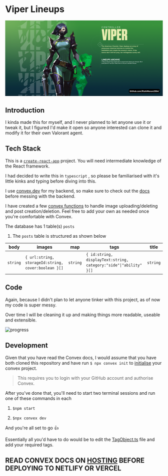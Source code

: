 # Viper Lineups

![viper](public/banner.png)

## Introduction

I kinda made this for myself, and I never planned to let anyone use it or tweak it, but I figured I'd make it open so anyone interested can clone it and modify it for their own Valorant agent.

## Tech Stack

This is a [`create-react-app`](https://reactjs.org/docs/getting-started.html) project. You will need intermediate knowledge of the React framework.

I had decided to write this in `typescript` , so please be familiarised with it's little kinks and typing before diving into this.

I use [convex.dev](https://www.convex.dev/) for my backend, so make sure to check out the [docs](https://doc.convex.dev/) before messing with the backend.

I have created a few [convex functions](https://docs.convex.dev/using/writing-convex-functions) to handle image uploading/deleting and post creation/deletion. Feel free to add your own as needed once you're comfortable with Convex.

The database has 1 table(s)  `posts`

1. The `posts` table is structured as shown below

| body     | images                                              | map      | tags                                                              | title    |
|---       |---                                                  |---       |---                                                                |---       |
| `string` | `{ url:string, storageId:string, cover:boolean }[]` | `string` | `{ id:string, displayText:string, category:"side"\|"ability" }[]` | `string` |

## Code

Again, because I didn't plan to let anyone tinker with this project, as of now my code is super messy.

Over time I will be cleaning it up and making things more readable, useable and extensible.

![progress](https://img.shields.io/badge/Clean_Up-60%25_Cleaned_Up-green?style=for-the-badge&labelColor=19181b&color=0e7131)

## Development

Given that you have read the Convex docs, I would assume that you have both cloned this repository and have run `$ npx convex init` to [initialise](https://docs.convex.dev/quickstart#configure-the-client-and-wire-up-the-provider) your convex project.

> This requires you to login with your GitHub account and authorise Convex.

After you've done that, you'll need to start two terminal sessions and run one of these commands in each

1. `$npm start`

2. `$npx convex dev`

And you're all set to go :+1:

Essentially all you'd have to do would be to edit the [TagObject.ts](/src/components/Tags/TagObject.ts) file and add your required tags.

## **READ CONVEX DOCS ON [HOSTING](https://docs.convex.dev/using/hosting) BEFORE DEPLOYING TO NETLIFY OR VERCEL**

